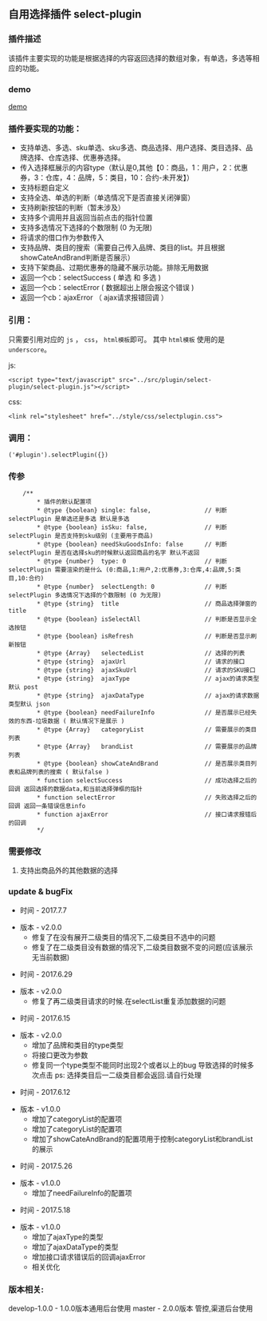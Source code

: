 ## 自用选择插件 select-plugin

### 插件描述
该插件主要实现的功能是根据选择的内容返回选择的数组对象，有单选，多选等相应的功能。

### demo

[demo](https://lijiahao8898.github.io/selfplugin-dialog-select/view/)

### 插件要实现的功能：
* 支持单选、多选、sku单选、sku多选、商品选择、用户选择、类目选择、品牌选择、仓库选择、优惠券选择。
* 传入选择框展示的内容type（默认是0,其他【0：商品，1：用户，2：优惠券，3：仓库，4：品牌，5：类目，10：合约-未开发】）
* 支持标题自定义
* 支持全选、单选的判断（单选情况下是否直接关闭弹窗）
* 支持刷新按钮的判断（暂未涉及）
* 支持多个调用并且返回当前点击的指针位置
* 支持多选情况下选择的个数限制 (0 为无限)
* 将请求的借口作为参数传入
* 支持品牌、类目的搜索（需要自己传入品牌、类目的list。并且根据showCateAndBrand判断是否展示）
* 支持下架商品、过期优惠券的隐藏不展示功能。排除无用数据
* 返回一个cb：selectSuccess ( 单选 和 多选 )
* 返回一个cb：selectError ( 数据超出上限会报这个错误 )
* 返回一个cb：ajaxError （ ajax请求报错回调 ）

### 引用：
只需要引用对应的 `js` ， `css`， `html模板`即可。
其中 `html模板` 使用的是 `underscore`。

js:
```
<script type="text/javascript" src="../src/plugin/select-plugin/select-plugin.js"></script>
```
css:
```
<link rel="stylesheet" href="../style/css/selectplugin.css">
```

### 调用：
```
('#plugin').selectPlugin({})
```
### 传参
```
    /**
        * 插件的默认配置项
        * @type {boolean} single: false,               // 判断 selectPlugin 是单选还是多选 默认是多选
        * @type {boolean} isSku: false,                // 判断 selectPlugin 是否支持到sku级别 (主要用于商品)
        * @type {boolean} needSkuGoodsInfo: false      // 判断 selectPlugin 是否在选择sku的时候默认返回商品的名字 默认不返回
        * @type {number}  type: 0                      // 判断 selectPlugin 需要渲染的是什么 (0:商品,1:用户,2:优惠券,3:仓库,4:品牌,5:类目,10:合约)
        * @type {number}  selectLength: 0              // 判断 selectPlugin 多选情况下选择的个数限制 (0 为无限)
        * @type {string}  title                        // 商品选择弹窗的title
        * @type {boolean} isSelectAll                  // 判断是否显示全选按钮
        * @type {boolean} isRefresh                    // 判断是否显示刷新按钮
        * @type {Array}   selectedList                 // 选择的列表
        * @type {string}  ajaxUrl                      // 请求的接口
        * @type {string}  ajaxSkuUrl                   // 请求的SKU接口
        * @type {string}  ajaxType                     // ajax的请求类型默认 post
        * @type {string}  ajaxDataType                 // ajax的请求数据类型默认 json
        * @type {boolean} needFailureInfo              // 是否展示已经失效的东西-垃圾数据 ( 默认情况下是展示 )
        * @type {Array}   categoryList                 // 需要展示的类目列表
        * @type {Array}   brandList                    // 需要展示的品牌列表
        * @type {boolean} showCateAndBrand             // 是否展示类目列表和品牌列表的搜索 ( 默认false )
        * function selectSuccess                       // 成功选择之后的回调 返回选择的数据data,和当前选择弹框的指针
        * function selectError                         // 失败选择之后的回调 返回一条错误信息info
        * function ajaxError                           // 接口请求报错后的回调
        */
 ```
### 需要修改
 1. 支持出商品外的其他数据的选择


### update & bugFix

* 时间 - 2017.7.7
- 版本 - v2.0.0
    * 修复了在没有展开二级类目的情况下,二级类目不选中的问题
    * 修复了在二级类目没有数据的情况下,二级类目数据不变的问题(应该展示无当前数据)
* 时间 - 2017.6.29
- 版本 - v2.0.0
    * 修复了再二级类目请求的时候.在selectList重复添加数据的问题
* 时间 - 2017.6.15
- 版本 - v2.0.0
    * 增加了品牌和类目的type类型
    * 将接口更改为参数
    * 修复同一个type类型不能同时出现2个或者以上的bug 导致选择的时候多次点击
    ps: 选择类目后一二级类目都会返回.请自行处理
* 时间 - 2017.6.12
- 版本 - v1.0.0
    * 增加了categoryList的配置项
    * 增加了categoryList的配置项
    * 增加了showCateAndBrand的配置项用于控制categoryList和brandList的展示
* 时间 - 2017.5.26
- 版本 - v1.0.0
    * 增加了needFailureInfo的配置项
* 时间 - 2017.5.18
- 版本 - v1.0.0
    * 增加了ajaxType的类型
    * 增加了ajaxDataType的类型
    * 增加接口请求错误后的回调ajaxError
    * 相关优化

### 版本相关:

develop-1.0.0 - 1.0.0版本通用后台使用
master - 2.0.0版本 管控,渠道后台使用


 
